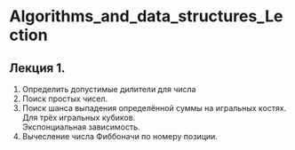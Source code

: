 # Algorithms_and_data_structures_Lection

## Лекция 1.
1. Определить допустимые дилители для числа
2. Поиск простых чисел.
3. Поиск шанса выпадения определённой суммы на игральных костях.  
Для трёх игральных кубиков.  
Экспонциальная зависимость.
4. Вычесление числа Фиббоначи по номеру позиции.